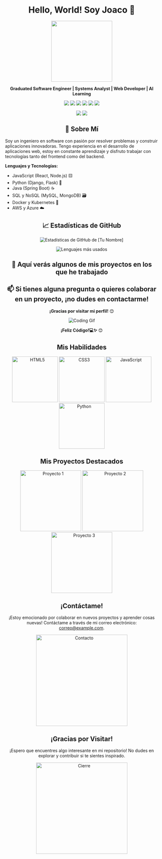# <h1 align="center">Hello, World! Soy Joaco 👋</h1>

<p align="center">
  <img src="https://media.giphy.com/media/qgQUggAC3Pfv687qPC/giphy.gif" width="200"/>
</p>

<p align="center">
  <strong>Graduated Software Engineer | Systems Analyst | Web Developer | AI Learning </strong>
</p>

<p align="center">
  <img src="https://img.shields.io/badge/Code-JavaScript-informational?style=flat&logo=javascript&logoColor=white&color=yellow">
  <img src="https://img.shields.io/badge/Code-Python-informational?style=flat&logo=python&logoColor=white&color=blue">
  <img src="https://img.shields.io/badge/Code-React-informational?style=flat&logo=react&logoColor=white&color=61DAFB">
  <img src="https://img.shields.io/badge/Code-Node.js-informational?style=flat&logo=node.js&logoColor=white&color=green">
  <img src="https://img.shields.io/badge/Tools-Docker-informational?style=flat&logo=docker&logoColor=white&color=2496ED">
  <img src="https://img.shields.io/badge/Tools-Kubernetes-informational?style=flat&logo=kubernetes&logoColor=white&color=326CE5">
</p>

<p align="center">
  <a href="https://www.linkedin.com/in/joaquincavarzan"><img src="https://img.shields.io/badge/-LinkedIn-blue?style=flat-square&logo=LinkedIn&logoColor=white&link=https://www.linkedin.com/in/tu-perfil"/></a>
  <a href="joacocava@gmail.com"><img src="https://img.shields.io/badge/-Email-c14438?style=flat-square&logo=Gmail&logoColor=white&link=mailto:tu_correo@example.com"/></a>
</p>

## <h2 align="center">🚀 Sobre Mí</h2>

<p>
  Soy un ingeniero en software con pasión por resolver problemas y construir aplicaciones innovadoras. 
  Tengo experiencia en el desarrollo de aplicaciones web, estoy en constante aprendizaje y disfruto trabajar con tecnologías tanto del frontend como del backend.
</p>

<p>
  <strong>Lenguajes y Tecnologías:</strong>
  <ul>
    <li>JavaScript (React, Node.js) 🟨</li>
    <li>Python (Django, Flask) 🐍</li>
    <li>Java (Spring Boot) ☕</li>
    <li>SQL y NoSQL (MySQL, MongoDB) 🗃️</li>
    <li>Docker y Kubernetes 🐳</li>
    <li>AWS y Azure ☁️</li>
  </ul>
</p>

## <h2 align="center">📈 Estadísticas de GitHub</h2>

<p align="center">
  <img src="https://github-readme-stats.vercel.app/api?username=joacocavarzan&show_icons=true&theme=radical" alt="Estadísticas de GitHub de [Tu Nombre]" />
</p>

<p align="center">
  <img src="https://github-readme-stats.vercel.app/api/top-langs/?username=joacocavarzan&layout=compact&theme=radical" alt="Lenguajes más usados" />
</p>

## <h2 align="center">🚀 Aquí verás algunos de mis proyectos en los que he trabajado</h2>


## <h2 align="center">📫 Si tienes alguna pregunta o quieres colaborar en un proyecto, ¡no dudes en contactarme!</h2>


<p align="center">
  <strong>¡Gracias por visitar mi perfil!</strong> 😊
</p>

<p align="center">
  <img src="https://media.giphy.com/media/JIX9t2j0ZTN9S/giphy.gif" alt="Coding Gif">
</p>

<p align="center">
  <strong>¡Feliz Código!💻✨</strong> 😊
</p>

 <h2 align="center">Mis Habilidades</h2>
<p align="center">
  <img src="https://media.giphy.com/media/l1J3Cbz2WutuPjG0U/giphy.gif" width="150" alt="HTML5">
  <img src="https://media.giphy.com/media/zy0C35njc3L9lO8buj/giphy.gif" width="150" alt="CSS3">
  <img src="https://media.giphy.com/media/9JF4XxAKnSc6Y4SiHm/giphy.gif" width="150" alt="JavaScript">
  <img src="https://media.giphy.com/media/dU4uTglcXQpr6/giphy.gif" width="150" alt="Python">
</p>

<h2 align="center">Mis Proyectos Destacados</h2>
<p align="center">
  <img src="https://media.giphy.com/media/10dDBIrcnKTqVG/giphy.gif" width="200" alt="Proyecto 1">
  <img src="https://media.giphy.com/media/9PQ3X9W3D2wOY/giphy.gif" width="200" alt="Proyecto 2">
  <img src="https://media.giphy.com/media/1zSz5MVw4z5KRyhMH7/giphy.gif" width="200" alt="Proyecto 3">
</p>

<h2 align="center">¡Contáctame!</h2>
<p align="center">
  ¡Estoy emocionado por colaborar en nuevos proyectos y aprender cosas nuevas! Contáctame a través de mi correo electrónico: <a href="mailto:correo@example.com">correo@example.com</a>.
</p>

<p align="center">
  <img src="https://media.giphy.com/media/3oEjI5HdU67lELbGbe/giphy.gif" width="300" alt="Contacto">
</p>

<h2 align="center">¡Gracias por Visitar!</h2>
<p align="center">
  ¡Espero que encuentres algo interesante en mi repositorio! No dudes en explorar y contribuir si te sientes inspirado.
</p>

<p align="center">
  <img src="https://media.giphy.com/media/l4FGnVJl5x6cEMcjC/giphy.gif" width="300" alt="Cierre">
</p> 
